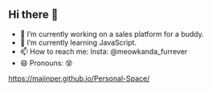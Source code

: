 ## Hi there 👋


- 🔭 I’m currently working on a sales platform for a buddy.
- 🌱 I’m currently learning JavaScript.
- 📫 How to reach me: Insta: @meowkanda_furrever
- 😄 Pronouns: 😵


https://majinper.github.io/Personal-Space/
